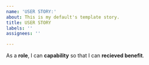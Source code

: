 ```yaml
---
name: 'USER STORY:'
about: This is my default's template story.
title: USER STORY
labels: ''
assignees: ''

---
```


As a **role**, I can  **capability** so that I can  **recieved benefit**.
